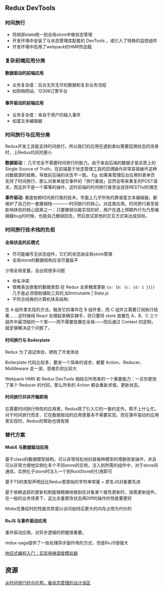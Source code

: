 ## Redux DevTools 

### 时间旅行

- 将局部state统一到全局store中做状态管理
- 开发环境中安装了与状态管理库配套的 DevTools ，或引入了特殊的监控组件
- 开发环境中启用了webpack的HMR热加载

### 复杂前端应用分类

#### 数据驱动的前端应用

- 业务复杂度：后台无穷无尽的数据和复杂业务流程
- 如购物网站、12306订票平台

#### 事件驱动的前端应用

- 业务复杂度：来自于用户的输入事件
- 如富文本编辑器

### 时间旅行与应用分类

Redux开发工具能支持时间旅行，所以我们的应用在遇到类似需要回溯状态的场景时，上Redux的风险更小

**数据驱动：** 几乎完全不需要时间旅行的能力。由于来自后端的数据才是实质上的Single Source of Truth。在前端基于状态管理工具的回溯操作非常容易破坏这种对数据源的依赖，导致前后端的状态不一致。
Eg: 如果某管理后台应用的表单页支持了时间旅行，那么对表单提交事件的「旅行重放」显然会带来重复的POST请求，而这并不是一个幂等的操作，这时前端的时间旅行甚至会违背RESTful的理念

**事件驱动:** 重度依赖时间旅行类的技术。市面上几乎所有的靠谱富文本编辑器，都维护了自己的一套撤销栈————时间旅行的核心。对这类应用，时间旅行甚至是影响体验的核心因素之一：只要撤销功能实现的好，用户在遇上预期外行为乃至编辑器bug的时候，也能自己撤销回去，然后尝试其他的交互方式来达成目标。

### 时间旅行技术栈的负担

#### 全局状态的反模式

- 尽可能编写无状态组件，它们的状态由全局store管理
- 全局store的数据结构应该尽量扁平

少用全局变量，会出现很多问题
- 命名冲突
- 很难表达嵌套的数据类型:在 Redux 全家桶里更新 `{a: {b: {c: {d: 1 }}}}` 几乎是必须借助辅助工具的,如Immutable | Slate.js
- 不符合经典的计算机体系结构: 

 在 A 组件里实现的方法，触发它的事件在 B 组件里，而 C 组件又需要订阅执行结果…… 这时候纯 React 处理起来确实棘手，但只要将 store 放置在 A、B、C 三个组件中最顶级的一个里——而不需要放置在全局——而后通过 Context 的定制，就足够解决这个问题了。

#### 时间旅行与 Boilerplate

Redux 为了调试体验，牺牲了开发体验

Boilerplate 代码比较多，要发一个简单的请求，都要 Action、Reducer、Middleware 走一波，思维负担比较大

Webpack HMR 和 Redux DevTools 相结合所带来的一个重要能力：一旦你更改了某个 Reducer 的代码，那么所有的 Action 都会重新求值，更新状态。


#### 时间旅行并非开箱即用

在需要时间旅行特性的应用里，Redux除了引入它的一套约定外，帮不上什么忙。对于时间旅行而言，它在数据驱动的应用里基本不需要实现，而在事件驱动的应用里实现时，Redux的帮助也很有限


### 替代方案

#### MobX 与数据驱动应用

基于class的数据模型结构，可以非常轻松地封装每种模型的增删改查操作，并且可以非常方便地实例化多个不同store的实例，注入到所需的组件中，对于store间通信，实例化子store时注入一个到RootStore的引用即可

基于TS的类型声明远比Redux里原始的字符串常量 + 原生JS对象要先进

基于依赖追踪的更新机制能够精确地做到在对象某个属性更新时，按需更新组件。在一般的业务场景下，这比全量更改状态再Diff的操作的性能要更好

Mobx在重绘时的性能优势是以访问劫持后更大的内存占用为代价的

#### RxJS 与事件驱动应用

事件驱动应用，对异步逻辑的把握很重要。

redux-saga提供了一些处理异步副作用的方式，但是RxJS很强大

[响应式编程入门：实现电梯调度模拟器](https://juejin.im/post/59a2d93051882511264e8617)


















## 资源

[从时间旅行的乌托邦，看状态管理的设计误区](https://juejin.im/post/5a37075051882527a13d9418)